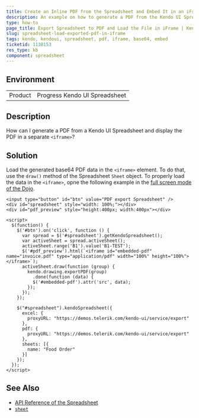 ```yaml
---
title: Create an Inline PDF from the Spreadsheet and Embed It in an iFrame
description: An example on how to generate a PDF from the Kendo UI Spreadsheet and load the PDF in an iframe element.
type: how-to
page_title: Export Spreadsheet to PDF and Load the File in iFrame | Kendo UI Spreadsheet for jQuery
slug: spreadsheet-load-exported-pdf-in-iframe
tags: kendo, kendoui, spreadsheet, pdf, iframe, base64, embed
ticketid: 1138153
res_type: kb
component: spreadsheet
---
```


## Environment

<table>
 <tr>
  <td>Product</td>
  <td>Progress Kendo UI Spreadsheet</td>
 </tr>
</table>


## Description

How can I generate a PDF from a Kendo UI Spreadsheet and display the PDF in a separate `<iframe>`?

## Solution

Load the generated base64 PDF data in the `<iframe>` element. To do that, use the `draw()` method of the Spreadsheet `Sheet` object. To properly load the data in the `<iframe>`, opne the following example in the [full screen mode of the Dojo](http://runner.telerik.io/fullscreen/UVAyu/3).

```dojo
<input type="button" id="btn" value="PDF export Spreadsheet" />
<div id="spreadsheet" style="width: 100%;"></div>
<div id="pdf_preview" style="height:400px; width:400px"></div>

<script>
  $(function() {
    $('#btn').on('click', function () {
      var spread = $('#spreadsheet').getKendoSpreadsheet();
      var activeSheet = spread.activeSheet();
      activeSheet.range('B1').value('B1-TEST');
      $('#pdf_preview').html(`<iframe id="embedded-pdf" name="invoice.pdf" type="application/pdf" width="100%" height="100%"></iframe>`);
      activeSheet.draw(function (group) {
        kendo.drawing.exportPDF(group)
          .done(function (data) {
          $('#embedded-pdf').attr('src', data);
        });
      });
    });

    $("#spreadsheet").kendoSpreadsheet({
      excel: {
        proxyURL: "https://demos.telerik.com/kendo-ui/service/export"
      },
      pdf: {
        proxyURL: "https://demos.telerik.com/kendo-ui/service/export"
      },
      sheets: [{
        name: "Food Order"
      }]
    });
  });
</script>
```

## See Also

* [API Reference of the Spreadsheet](http://docs.telerik.com/kendo-ui/api/javascript/ui/spreadsheet)
* [`sheet`](https://docs.telerik.com/kendo-ui/api/javascript/spreadsheet/sheet)
